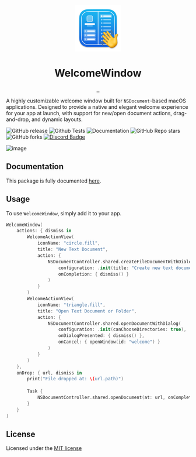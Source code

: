 <p align="center">
  <img src="https://github.com/CodeEditApp/CodeEditWelcomeWindow/blob/main/.github/WelcomeWindow-Icon-128@2x.png?raw=true" height="128">
  <h1 align="center">WelcomeWindow</h1>
</p>

<p align="center">
  <a aria-label="Follow CodeEdit on X" href="https://x.com/CodeEditApp" target="_blank">
    <img alt="" src="https://img.shields.io/badge/Follow%20@CodeEditApp-black.svg?style=for-the-badge&logo=X">
  </a>
  <a aria-label="Join the community on Discord" href="https://discord.gg/vChUXVf9Em" target="_blank">
    <img alt="" src="https://img.shields.io/badge/Join%20the%20community-black.svg?style=for-the-badge&logo=Discord">
  </a>
  <a aria-label="Read the Documentation" href="https://codeeditapp.github.io/WelcomeWindow/documentation/welcomewindow/" target="_blank">
    <img alt="" src="https://img.shields.io/badge/Documentation-black.svg?style=for-the-badge&logo=readthedocs&logoColor=blue">
  </a>
</p>

A highly customizable welcome window built for `NSDocument`-based macOS applications. Designed to provide a native and elegant welcome experience for your app at launch, with support for new/open document actions, drag-and-drop, and dynamic layouts.

![GitHub release](https://img.shields.io/github/v/release/CodeEditApp/WelcomeWindow?color=orange&label=latest%20release&sort=semver&style=flat-square)
![Github Tests](https://img.shields.io/github/actions/workflow/status/CodeEditApp/WelcomeWindow/tests.yml?branch=main&label=tests&style=flat-square)
![Documentation](https://img.shields.io/github/actions/workflow/status/CodeEditApp/WelcomeWindow/build-documentation.yml?branch=main&label=docs&style=flat-square)
![GitHub Repo stars](https://img.shields.io/github/stars/CodeEditApp/WelcomeWindow?style=flat-square)
![GitHub forks](https://img.shields.io/github/forks/CodeEditApp/WelcomeWindow?style=flat-square)
[![Discord Badge](https://img.shields.io/discord/951544472238444645?color=5865F2&label=Discord&logo=discord&logoColor=white&style=flat-square)](https://discord.gg/vChUXVf9Em)

![image](https://github.com/user-attachments/assets/0e0dbaaa-3b2a-4132-b073-5b8971750668)

## Documentation

This package is fully documented [here](https://codeeditapp.github.io/WelcomeWindow/documentation/welcomewindow/).

## Usage

To use `WelcomeWindow`, simply add it to your app.

```swift
WelcomeWindow(
    actions: { dismiss in
        WelcomeActionView(
            iconName: "circle.fill",
            title: "New Text Document",
            action: {
                NSDocumentController.shared.createFileDocumentWithDialog(
                    configuration: .init(title: "Create new text document"),
                    onCompletion: { dismiss() }
                )
            }
        )
        WelcomeActionView(
            iconName: "triangle.fill",
            title: "Open Text Document or Folder",
            action: {
                NSDocumentController.shared.openDocumentWithDialog(
                    configuration: .init(canChooseDirectories: true),
                    onDialogPresented: { dismiss() },
                    onCancel: { openWindow(id: "welcome") }
                )
            }
        )
    },
    onDrop: { url, dismiss in
        print("File dropped at: \(url.path)")

        Task {
            NSDocumentController.shared.openDocument(at: url, onCompletion: { dismiss() })
        }
    }
)
```

## License

Licensed under the [MIT license](https://github.com/CodeEditApp/WelcomeWindow/blob/main/LICENSE.md)
